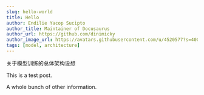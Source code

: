 ```yaml
---
slug: hello-world
title: Hello
author: Endilie Yacop Sucipto
author_title: Maintainer of Docusaurus
author_url: https://github.com/dinimicky
author_image_url: https://avatars.githubusercontent.com/u/4520577?s=400&u=3047a917da0d1a7bfd579de32bc95ba1d0a8a282&v=4
tags: [model, architecture]
---
```


关于模型训练的总体架构设想

<!--truncate-->

This is a test post.

A whole bunch of other information.
